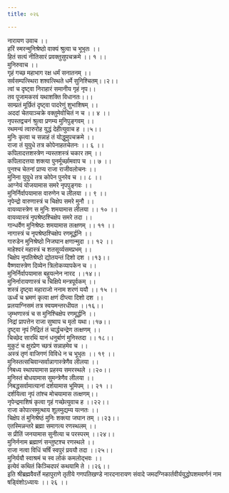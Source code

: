 ```yaml
---
title: ०२६

---
```

नारायण उवाच ।।  
हरिं स्मरन्मुनिश्रेष्ठो वाक्यं श्रुत्वा च भूभृतः ।।  
हितं सत्यं नीतिसारं प्रवक्तुसुपचक्रमे ।। १ ।।  
मुनिरुवाच ।।  
गृहं गच्छ महाभाग रक्ष धर्मं सनातनम् ।।  
सर्वसम्पत्स्थिरा शश्वत्स्थिते धर्मे सुनिश्चितम्।।२।।  
त्वां च दृष्ट्वा निराहारं समानीय गृहं नृप।।  
तव पूजामकरवं यथाशक्ति विधानतः।।।  
साम्प्रतं मूर्छितं दृष्ट्वा पादरेणुं शुभाशिषम् ।।  
अददां चेतयाञ्चक्रे वक्तुमेवोचितं न च ।। ४ ।।  
नृपस्तद्वचनं श्रुत्वा प्रणम्य मुनिपुङ्गवम् ।।  
रथमन्यं त्वारुरोह युद्धं देहीत्युवाच ह ।।५।।  
मुनिः कृत्वा च सन्नाहं तं योद्धुमुपचक्रमे ।।  
राजा तं युयुधे तत्र कोपेनाहतचेतनः ।। ६ ।।  
कपिलादत्तशस्त्रेण न्यस्तशस्त्रं चकार तम् ।।  
कपिलादत्तया शक्त्या पुनर्मूर्च्छामवाप च ।। ७ ।।  
पुनश्च चेतनां प्राप्य राजा राजीवलोचनः ।।  
मुनिना युयुधे तत्र कोपेन पुनरेव च ।। ८ ।।  
आग्नेयं योजयामास समरे नृपपुङ्गवः ।।  
मुनिर्निर्वापयामास वारुणेन च लीलया ।। ९ ।।  
नृपेन्द्रो वारुणास्त्रं च चिक्षेप समरे मुनौ ।।  
वायव्यास्त्रेण स मुनिः शमयामास लीलया ।। १० ।।  
वायव्यास्त्रं नृपश्रेष्ठश्चिक्षेप समरे तदा ।।  
गान्धर्वेण मुनिश्रेष्ठः शमयामास तत्क्षणम् ।। ११ ।।  
नागास्त्रं च नृपश्रेष्ठश्चिक्षेप रणमूर्द्धनि ।।  
गारुडेन मुनिश्रेष्ठो निजघान क्षणान्मुदा ।। १२ ।।  
माहेश्वरं महास्त्रं च शतसूर्य्यसमप्रभम् ।।  
चिक्षेप नृपतिश्रेष्ठो द्योतयन्तं दिशो दश ।।१३।।  
वैष्णवास्त्रेण दिव्येन त्रिलोकव्यापकेन च ।।  
मुनिर्निर्वापयामास बहुयत्नेन नारद ।।१४।।  
मुनिर्नारायणास्त्रं च चिक्षिपे मन्त्रपूर्वकम् ।।  
शस्त्रं दृष्ट्वा महाराजो ननाम शरणं ययौ ।। १५ ।।  
ऊर्ध्वं च भ्रमणं कृत्वा क्षणं दीप्त्वा दिशो दश ।।  
प्रलयाग्निसमं तत्र स्वयमन्तरधीयत ।।१६।।  
जृम्भणास्त्रं च स मुनिश्चिक्षेप रणमूर्द्धनि ।।  
निद्रां प्रापत्तेन राजा सुष्वाप च मृतो यथा।।१७।।  
दृष्ट्वा नृपं निद्रितं तं चार्द्धचन्द्रेण तत्क्षणम् ।।  
चिच्छेद सारथिं यानं धनुर्बाणं मुनिस्तदा ।। १८।।  
मुकुटं च क्षुरप्रेण च्छत्रं सन्नाहमेव च ।।  
अस्त्रं तृणं वाजिगणं विविधे न च भूभृतः ।। १९ ।।  
मुनिस्तत्सचिवान्सर्वान्नागास्त्रेणैव लीलया ।।  
निबध्य स्थापयामास प्रहस्य समरस्थले ।।२०।।  
मुनिस्तं बोधयामास सुमन्त्रेणैव लीलया ।।  
निबद्धसर्वामात्यानां दर्शयामास भूमिपम् ।। २१ ।।  
दर्शयित्वा नृपं तांश्च मोचयामास तत्क्षणम्।।  
नृपेन्द्रमाशिषं कृत्वा गृहं गच्छेत्युवाच ह ।।२२।।  
राजा कोपात्समुत्थाय शूलमुद्यम्य यत्नतः ।।  
चिक्षेप तं मुनिश्रेष्ठं मुनिः शक्त्या जघान तम् ।।२३।।  
एतस्मिन्नन्तरे ब्रह्मा समागत्य रणस्थलम् ।।  
स प्रीतिं जनयामास सुनीत्या च परस्परम् ।।२४।।  
मुनिर्ननाम ब्रह्माणं सन्तुष्टश्च रणस्थले ।।  
राजा नत्वा विधिं चर्षिं स्वपुरं प्रययौ तदा ।।२५।।  
मुनिर्ययौ स्वाश्रमं च स्व लोकं कमलोद्भवः ।।  
इत्येवं कथितं किञ्चिदपरं कथयामि ते ।।२६।।  
इति श्रीब्रह्मवैवर्त्ते महापुराणे तृतीये गणपतिखण्डे नारदनारायण संवादे जमदग्निकार्तवीर्ययुद्धोपशमवर्णनं नाम षड्विंशोऽध्यायः ।। २६ ।।